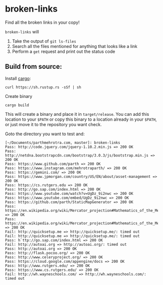 # broken-links

Find all the broken links in your copy!

`broken-links` will 

1. Take the output of `git ls-files` 
2. Search all the files mentioned for anything that looks like a link
3. Perform a `get` request and print out the status code

## Build from source:

Install [cargo](https://doc.rust-lang.org/cargo/getting-started/installation.html):

```
curl https://sh.rustup.rs -sSf | sh
```

Create binary

```
cargo build
```

This will create a binary and place it in `target/release`. You can add this location to your `$PATH` or copy this binary to a location already in your `$PATH`, or just move it to the repository you want check.

Goto the directory you want to test and:

```
[~/Documents/parthmehrotra.com, master]: broken-links
Pass: http://code.jquery.com/jquery-1.10.2.min.js => 200 OK
Pass: http://netdna.bootstrapcdn.com/bootstrap/3.0.3/js/bootstrap.min.js => 200 OK
Pass: https://www.github.com/parth => 200 OK
Pass: https://www.instagram.com/mehrotraparth/ => 200 OK
Pass: https://gemini.com/ => 200 OK
Pass: https://www.jpmorgan.com/country/US/EN/about/asset-management => 200 OK
Pass: https://cs.rutgers.edu => 200 OK
Pass: http://go.sap.com/index.html => 200 OK
Pass: https://www.youtube.com/watch?v=UgDz_9i2nwc => 200 OK
Pass: https://www.youtube.com/embed/UgDz_9i2nwc => 200 OK
Pass: https://github.com/parth/StaticMapGenerator => 200 OK
Pass: https://en.wikipedia.org/wiki/Mercator_projection#Mathematics_of_the_Mercator_projection => 200 OK
Pass: https://en.wikipedia.org/wiki/Mercator_projection#Mathematics_of_the_Mercator_projection => 200 OK
Fail: http://quicksetup.me => http://quicksetup.me/: timed out
Fail: http://quicksetup.me => http://quicksetup.me/: timed out
Pass: h`ttp://go.sap.com/index.html => 200 OK
Fail: http://autoai.org => http://autoai.org/: timed out
Pass: http://autoai.org => 200 OK
Pass: http://flask.pocoo.org/ => 200 OK
Pass: http://www.celeryproject.org/ => 200 OK
Pass: https://cloud.google.com/appengine/docs => 200 OK
Pass: http://www.rutgers.edu/ => 200 OK
Pass: https://www.cs.rutgers.edu/ => 200 OK
Fail: http://wh.wayneschools.com/ => http://wh.wayneschools.com/: timed out
```
